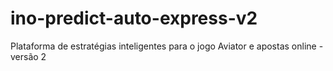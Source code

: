 # ino-predict-auto-express-v2
Plataforma de estratégias inteligentes para o jogo Aviator e apostas online - versão 2

